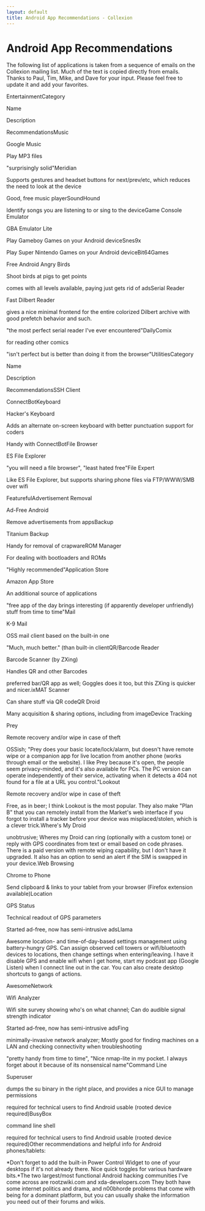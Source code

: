```yaml
---
layout: default
title: Android App Recommendations - Collexion
---
```


<div id="page">

# Android App Recommendations

The following list of applications is taken from a sequence of emails on the Collexion mailing list.  Much of the text is copied directly from emails.  Thanks to Paul, Tim, Mike, and Dave for your input.  Please feel free to update it and add your favorites.

EntertainmentCategory

Name

Description

RecommendationsMusic

Google Music

Play MP3 files

"surprisingly solid"Meridian

Supports gestures and headset buttons for next/prev/etc, which reduces the need to look at the device

Good, free music playerSoundHound

Identify songs you are listening to or sing to the deviceGame Console Emulator

GBA Emulator Lite

Play Gameboy Games on your Android deviceSnes9x

Play Super Nintendo Games on your Android deviceBit64Games

Free Android Angry Birds

Shoot birds at pigs to get points

comes with all levels available, paying just gets rid of adsSerial Reader

Fast Dilbert Reader

gives a nice minimal frontend for the entire colorized Dilbert archive with good prefetch behavior and such.

"the most perfect serial reader I've ever encountered"DailyComix

for reading other comics

"isn't perfect but is better than doing it from the browser"UtilitiesCategory

Name

Description

RecommendationsSSH Client

ConnectBotKeyboard

Hacker's Keyboard

Adds an alternate on-screen keyboard with better punctuation support for coders

Handy with ConnectBotFile Browser

ES File Explorer



"you will need a file browser", "least hated free"File Expert

Like ES File Explorer, but supports sharing phone files via FTP/WWW/SMB over wifi

FeaturefulAdvertisement Removal

Ad-Free Android

Remove advertisements from appsBackup

Titanium Backup



Handy for removal of crapwareROM Manager

For dealing with bootloaders and ROMs

"Highly recommended"Application Store

Amazon App Store

An additional source of applications

"free app of the day brings interesting (if apparently developer unfriendly) stuff from time to time"Mail

K-9 Mail

OSS mail client based on the built-in one

"Much, much better." (than built-in clientQR/Barcode Reader

Barcode Scanner (by ZXing)

Handles QR and other Barcodes

preferred bar/QR app as well;  Goggles does it too, but this ZXing is quicker and nicer.ixMAT Scanner

Can share stuff via QR codeQR Droid

Many acquisition & sharing options, including from imageDevice Tracking

Prey

Remote recovery and/or wipe in case of theft

OSSish; "Prey does your basic locate/lock/alarm, but doesn't have remote wipe or a companion app for live location from another phone (works through email or the website). I like Prey because it's open, the people seem privacy-minded, and it's also available for PCs. The PC version can operate independently of their service, activating when it detects a 404 not found for a file at a URL you control."Lookout

Remote recovery and/or wipe in case of theft

Free, as in beer; I think Lookout is the most popular. They also make "Plan B" that you can remotely install from the Market's web interface if you forgot to install a tracker before your device was misplaced/stolen, which is a clever trick.Where's My Droid



unobtrusive; Wheres my Droid can ring (optionally with a custom tone) or reply with GPS coordinates from text or email based on code phrases. There is a paid version with remote wiping capability, but I don't have it upgraded.  It also has an option to send an alert if the SIM is swapped in your device.Web Browsing

Chrome to Phone

Send clipboard & links to your tablet from your browser (Firefox extension available)Location

GPS Status

Technical readout of GPS parameters

Started ad-free, now has semi-intrusive adsLlama

Awesome location- and time-of-day-based settings management 
 using battery-hungry GPS. Can assign observed cell towers or wifi/bluetooth devices to locations, then change settings when entering/leaving. I have it disable GPS and enable wifi when I get home, start my podcast app (Google Listen) when I connect line out in the car. You can also create desktop shortcuts to gangs of actions.

AwesomeNetwork

Wifi Analyzer

Wifi site survey showing who's on what channel; Can do audible signal strength indicator

Started ad-free, now has semi-intrusive adsFing

minimally-invasive network analyzer; Mostly good for finding machines on a LAN and checking connectivity when troubleshooting

"pretty handy from time to time", "Nice nmap-lite in my pocket. I always forget about it because of its nonsensical name"Command Line

Superuser

dumps the su binary in the right place, and provides a nice GUI to manage permissions

required for technical users to find Android usable (rooted device required)BusyBox

command line shell

required for technical users to find Android usable (rooted device required)Other recommendations and helpful info for Android phones/tablets:

*Don't forget to add the built-in Power Control Widget to one of your desktops if it's not already there. Nice quick toggles for various hardware bits.*The two largest/most functional Android hacking communities I've come across are rootzwiki.com and xda-developers.com  They both have some internet politics and drama, and n00bhorde problems that come with being for a dominant platform, but you can usually shake the information you need out of their forums and wikis.

</div>